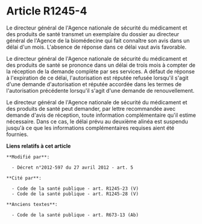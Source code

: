 # Article R1245-4

Le directeur général de l'Agence nationale de sécurité du médicament et des produits de santé transmet un exemplaire du
dossier au directeur général de l'Agence de la biomédecine qui fait connaître son avis dans un délai d'un mois. L'absence de
réponse dans ce délai vaut avis favorable. 

Le directeur général de l'Agence nationale de sécurité du médicament et des produits de santé se prononce dans un délai de
trois mois à compter de la réception de la demande complète par ses services. A défaut de réponse à l'expiration de ce délai,
l'autorisation est réputée refusée lorsqu'il s'agit d'une demande d'autorisation et réputée accordée dans les termes de
l'autorisation précédente lorsqu'il s'agit d'une demande de renouvellement. 

Le directeur général de l'Agence nationale de sécurité du médicament et des produits de santé peut demander, par lettre
recommandée avec demande d'avis de réception, toute information complémentaire qu'il estime nécessaire. Dans ce cas, le délai
prévu au deuxième alinéa est suspendu jusqu'à ce que les informations complémentaires requises aient été fournies.

**Liens relatifs à cet article**

	**Modifié par**:

	  - Décret n°2012-597 du 27 avril 2012 - art. 5

	**Cité par**:

	  - Code de la santé publique - art. R1245-23 (V)
	  - Code de la santé publique - art. R1245-28 (V)

	**Anciens textes**:

	  - Code de la santé publique - art. R673-13 (Ab)
